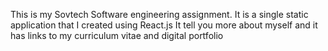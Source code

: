 This is my Sovtech Software engineering assignment.
It is a single static application that I created using React.js
It tell you more about myself and it has links to my curriculum vitae and digital portfolio
